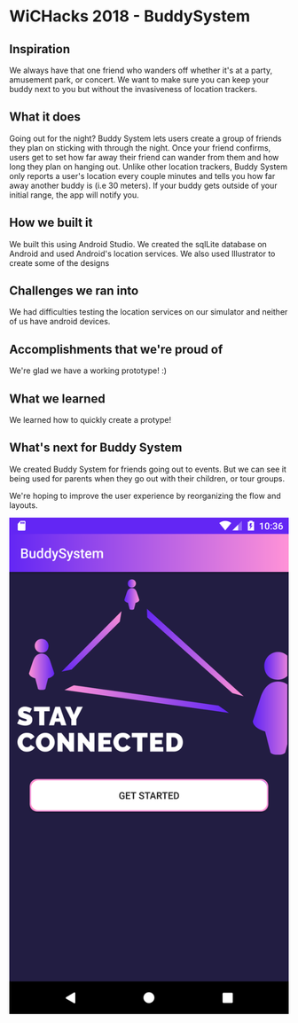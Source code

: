 # WiCHacks 2018 - BuddySystem

## Inspiration
We always have that one friend who wanders off whether it's at a party, amusement park, or concert. We want to make sure you can keep your buddy next to you but without the invasiveness of location trackers.

## What it does
Going out for the night? Buddy System lets users create a group of friends they plan on sticking with through the night. Once your friend confirms, users get to set how far away their friend can wander from them and how long they plan on hanging out. Unlike other location trackers, Buddy System only reports a user's location every couple minutes and tells you how far away another buddy is (i.e 30 meters). If your buddy gets outside of your initial range, the app will notify you. 

## How we built it
We built this using Android Studio. We created the sqlLite database on Android and used Android's location services. We also used Illustrator to create some of the designs

## Challenges we ran into
We had difficulties testing the location services on our simulator and neither of us have android devices.

## Accomplishments that we're proud of
We're glad we have a working prototype! :)

## What we learned
We learned how to quickly create a protype!

## What's next for Buddy System
We created Buddy System for friends going out to events. But we can see it being used for parents when they go out with their children, or tour groups.

We're hoping to improve the user experience by reorganizing the flow and layouts. 

![Screenshot!](https://github.com/vivss/BuddySystem/blob/master/Output/Screenshot_1518363420.png)
